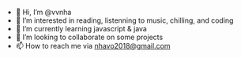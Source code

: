 - 👋 Hi, I’m @vvnha
- 👀 I’m interested in reading, listenning to music, chilling, and coding
- 🌱 I’m currently learning javascript & java
- 💞️ I’m looking to collaborate on some projects
- 📫 How to reach me via nhavo2018@gmail.com

<!---
vvnha/vvnha is a ✨ special ✨ repository because its `README.md` (this file) appears on your GitHub profile.
You can click the Preview link to take a look at your changes.
--->
